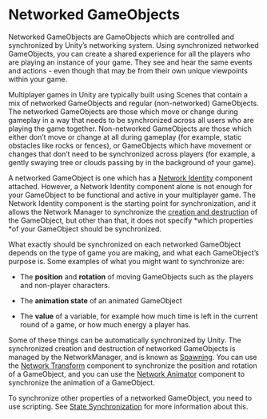 # Networked GameObjects

Networked GameObjects are GameObjects which are controlled and synchronized by Unity’s networking system. Using synchronized networked GameObjects, you can create a shared experience for all the players who are playing an instance of your game. They see and hear the same events and actions - even though that may be from their own unique viewpoints within your game.

Multiplayer games in Unity are typically built using Scenes that contain a mix of networked GameObjects and regular (non-networked) GameObjects. The networked GameObjects are those which move or change during gameplay in a way that needs to be synchronized across all users who are playing the game together. Non-networked GameObjects are those which either don’t move or change at all during gameplay (for example, static obstacles like rocks or fences), or GameObjects which have movement or changes that don’t need to be synchronized across players (for example, a gently swaying tree or clouds passing by in the background of your game).

A networked GameObject is one which has a [Network Identity](class-NetworkIdentity) component attached. However, a Network Identity component alone is not enough for your GameObject to be functional and active in your multiplayer game. The Network Identity component is the starting point for synchronization, and it allows the Network Manager to synchronize the [creation and destruction](UNetSpawning) of the GameObject, but other than that, it does not specify *which properties *of your GameObject should be synchronized.

What exactly should be synchronized on each networked GameObject depends on the type of game you are making, and what each GameObject’s purpose is. Some examples of what you might want to synchronize are:

* The **position** and **rotation** of moving GameObjects such as the players and non-player characters.

* The **animation state** of an animated GameObject

* The **value** of a variable, for example how much time is left in the current round of a game, or how much energy a player has.

Some of these things can be automatically synchronized by Unity. The synchronized creation and destruction of networked GameObjects is managed by the NetworkManager, and is known as [Spawning](UNetSpawning). You can use the [Network Transform](class-NetworkTransform) component to synchronize the position and rotation of a GameObject, and you can use the [Network Animator](class-NetworkAnimator) component to synchronize the animation of a GameObject.

To synchronize other properties of a networked GameObject, you need to use scripting. See [State Synchronization](UNetStateSync) for more information about this.

